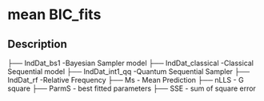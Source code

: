 # mean BIC_fits

## Description
├── IndDat_bs1 -Bayesian Sampler model 
├── IndDat_classical -Classical Sequential model 
├── IndDat_int1_qq -Quantum Sequential Sampler 
├── IndDat_rf -Relative Frequency
├── Ms - Mean Prediction
├── nLLS - G square
├── ParmS - best fitted parameters
├── SSE - sum of square error
